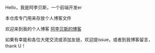 Hello，我是阿李贝斯，一个前端开发er

本仓库专门用来存放个人博客文件

欢迎来到我的个人博客
[阿李贝斯的博客](https://blog.strugglinglee.cn)

如果有幸能和各位大佬交流或添加友链，欢迎提issue，或者到我博客留言，thank U！
